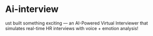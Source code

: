 # Ai-interview
ust built something exciting — an AI-Powered Virtual Interviewer that simulates real-time HR interviews with voice + emotion analysis!
